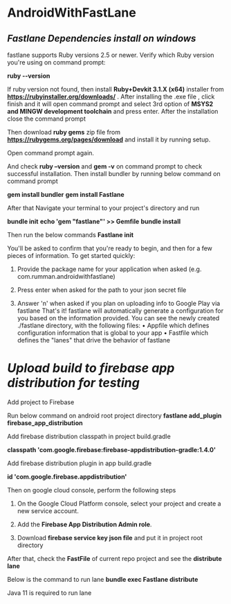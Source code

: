 # AndroidWithFastLane
## ***Fastlane Dependencies install on windows***

fastlane supports Ruby versions 2.5 or newer. Verify which Ruby version you're using on command prompt:

**ruby --version**

If ruby version not found, then install **Ruby+Devkit 3.1.X (x64)** installer from **https://rubyinstaller.org/downloads/** . After installing the .exe file , click finish and it will open command prompt and select 3rd option of **MSYS2 and MINGW development toolchain** and press enter. After the installation close the command prompt

Then download **ruby gems** zip file from **https://rubygems.org/pages/download** and install it by running setup.

Open command prompt again.

And check **ruby –version** and **gem -v** on command prompt to check successful installation. Then install bundler by running below command on command prompt

**gem install bundler**
**gem install Fastlane**

After that Navigate your terminal to your project's directory and run

**bundle init**
**echo 'gem "fastlane"' >> Gemfile**
**bundle install**

Then run the below commands
**Fastlane init**

You'll be asked to confirm that you're ready to begin, and then for a few pieces of information. To get started quickly:

1. Provide the package name for your application when asked (e.g. com.rumman.androidwithfastlane)

2. Press enter when asked for the path to your json secret file

3. Answer 'n' when asked if you plan on uploading info to Google Play via fastlane 
That's it! fastlane will automatically generate a configuration for you based on the information provided.
You can see the newly created ./fastlane directory, with the following files:
•	Appfile which defines configuration information that is global to your app
•	Fastfile which defines the "lanes" that drive the behavior of fastlane

# ***Upload build to firebase app distribution for testing***

Add project to Firebase

Run below command on android root project directory
**fastlane add_plugin firebase_app_distribution**

Add firebase distribution classpath in project build.gradle

**classpath 'com.google.firebase:firebase-appdistribution-gradle:1.4.0'**

Add firebase distribution plugin in app build.gradle

**id 'com.google.firebase.appdistribution'**

Then on google cloud console, perform the following steps

1.	On the Google Cloud Platform console, select your project and create a new service account.

2.	Add the **Firebase App Distribution Admin role**.

3. Download **firebase service key json file** and put it in project root directory

After that, check the **FastFile** of current repo project and see the **distribute lane**

Below is the command to run lane
**bundle exec Fastlane distribute**

Java 11 is required to run lane



